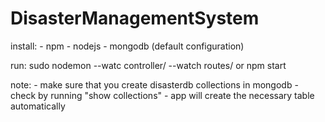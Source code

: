 # DisasterManagementSystem

install:
	- npm
	- nodejs
	- mongodb (default configuration)

run:
 sudo nodemon --watc controller/ --watch routes/
 or
 npm start

note:
	- make sure that you create disasterdb collections in mongodb
	- check by running "show collections"
	- app will create the necessary table automatically